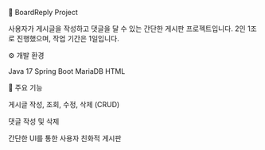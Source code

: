 📝 BoardReply Project

사용자가 게시글을 작성하고 댓글을 달 수 있는 간단한 게시판 프로젝트입니다.
2인 1조로 진행했으며, 작업 기간은 1일입니다.

⚙️ 개발 환경

Java 17
Spring Boot
MariaDB
HTML

🚀 주요 기능

게시글 작성, 조회, 수정, 삭제 (CRUD)

댓글 작성 및 삭제

간단한 UI를 통한 사용자 친화적 게시판
